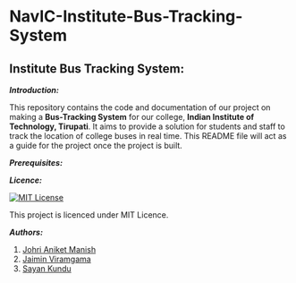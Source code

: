 # NavIC-Institute-Bus-Tracking-System

## **Institute Bus Tracking System:**

**_Introduction:_**

This repository contains the code and documentation of our project on making a **Bus-Tracking System** for our college, **Indian Institute of Technology, Tirupati**.
It aims to provide a solution for students and staff to track the location of college buses in real time. This README file will act as a guide for the project once the project is built.


**_Prerequisites:_**

**_Licence:_**

[![MIT License](https://img.shields.io/badge/License-MIT-green.svg)](https://choosealicense.com/licenses/mit/)

This project is licenced under MIT Licence.

**_Authors:_**
1. <a href="https://github.com/Error-404-NotFound">Johri Aniket Manish</a>
2. <a href="https://github.com/JaiminV22">Jaimin Viramgama</a>
3. <a href="https://github.com/electro-coder">Sayan Kundu</a>
